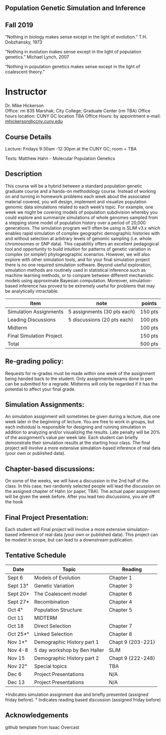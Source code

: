## Population Genetic Simulation and Inference  
## Fall 2019


“Nothing in biology makes sense except in the light of evolution.”
	T.H. Dobzhansky, 1973 

“Nothing in evolution makes sense except in the light of population genetics.”
	Michael Lynch, 2007 

“Nothing in population genetics makes sense except in the light of coalescent theory.”

# Instructor
Dr. Mike Hickerson	
Office: rm 835 Marshak; City College; Graduate Center (rm TBA)
Office hours location: CUNY GC location TBA 
Office Hours: by appointment 
e-mail: mhickerson@ccny.cuny.edu

## Course Details
Lecture: Fridays 9:30am -12:30pm at the CUNY GC; room = TBA

Texts:  Matthew Hahn - Molecular Population Genetics

## Description
This course will be a hybrid between a standard population genetic graduate course and a hands-on methodology course. Instead of working on and turning in homework problems each week about the associated material covered, you will design, implement and visualize population genomic data simulations related to each week’s topic. For example, one week we might be covering models of population subdivision whereby you could explore and summarize simulations of whole genomes sampled from a stepping stone model of population history over a period of 20,000 generations. The simulation program we’ll often be using is SLIM v3.x which enables rapid simulation of complex geographic demographic histories with and without selection at arbitrary levels of genomic sampling (i.e. whole chromosomes or SNP data). This capability offers an excellent pedagogical tool and opportunity to build intuition for patterns of genetic variation in complex (or simple!) phylogeographic scenarios. However, we will also explore with other simulation tools, and for your final simulation project there is no one required simulation software. 
Beyond useful exploration, simulation methods are routinely used in statistical inference such as machine learning methods, or to compare between different mechanistic models using approximate Bayesian computation. Moreover, simulation-based inference has proved to be extremely useful for problems that may be analytically intractable. 

Item            | note | points |
-----            | ------ | ------ |
Simulation Assignments           |5 assignments (30 pts each)  | 150 pts |
Leading Discussions           | 5 discussions (20 pts each) | 100 pts |
Midterm           |  | 100 pts |
Final Simulation Project|  | 150 pts |
Total|  | 500 pts |


## Re-grading policy:  
Requests for re-grades must be made within one week of the assignment being handed back to the student.  Only assignments/exams done in pen can be submitted for a regrade.  Midterms will only be regarded if it has the potential to affect your final grade.  

## Simulation Assignments:  
An simulation assignment will sometimes be given during a lecture, due one week later in the beginning of lecture. You are free to work in groups, but each individual is responsible for designing and running simulation in addition to analyzing and/or visualizing the results.   Late penalty will be 20% of the assignment’s value per week late. Each student can briefly demonstrate their simulation results at the starting hour class. The final project will involve a more extensive simulation-based inference of real data (your own or published data). 
	
## Chapter-based discussions: 
On some of the weeks, we will have a discussion in the 2nd half of the class. In this case, two randomly selected people will lead the discussion on the assigned chapter of Hahn (or paper, TBA). The actual paper assignment will be given the week before. After you lead two discussions, you are off the hook 

## Final Project Presentation: 
Each student will Final project will involve a more extensive simulation-based inference of real data (your own or published data). This project can be modest in scope, but can lead to a downstream publication. 

## Tentative Schedule


Date            | Topic | Reading |
-----            | ------ | ------ |
Sept 6       |Models of Evolution | Chapter 1 |
Sept 13°       |Genetic Variation | Chapter 3 |
Sept 20*        |The Coalescent model | Chapter 6 |
Sept 27*       |Recombination | Chapter 4 |
Oct 4°       |Population Structure | Chapter 5 |
Oct 11      |MIDTERM |  |
Oct 18       |Direct Selection | Chapter 7 |
Oct 25*°       |Linked Selection | Chapter 8 |
Nov 1*°       |Demographic History part 1 | Chapt 9 (203-221) |
Nov 4-8        |5 day workshop by Ben Haller | SLiM |
Nov 15       |Demographic History part 2 | Chapt 9 (222-248) |
Nov 22°       |Special topics  |TBA |
Dec 6       |Project Presentations  | N/A |
Dec 13       |Project Presentations  | N/A  |

 *Indicates simulation assignment due and briefly presented (assigned friday before). 
 ° Indicates reading based discussion (assigned friday before)


## Acknowledgements

github template from Isaac Overcast
